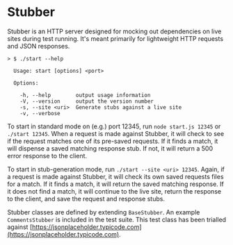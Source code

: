 # Stubber
Stubber is an HTTP server designed for mocking out dependencies on live sites during test running. It's meant primarily for lightweight HTTP requests and JSON responses.

```
> $ ./start --help

  Usage: start [options] <port>

  Options:

    -h, --help        output usage information
    -V, --version     output the version number
    -s, --site <uri>  Generate stubs against a live site
    -v, --verbose
```

To start in standard mode on (e.g.) port 12345, run `node start.js 12345` or `./start 12345`. When a request is made against Stubber, it will check to see if the request matches one of its pre-saved requests. If it finds a match, it will dispense a saved matching response stub. If not, it will return a 500 error response to the client.

To start in stub-generation mode, run `./start --site <uri> 12345`. Again, if a request is made against Stubber, it will check its own saved requests files for a match. If it finds a match, it will return the saved matching response. If it does not find a match, it will continue to the live site, return the response to the client, and save the request and response stubs.

Stubber classes are defined by extending `BaseStubber`. An example `CommentsStubber` is included in the test suite. This test class has been trialled against [https://jsonplaceholder.typicode.com](https://jsonplaceholder.typicode.com).
